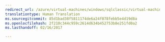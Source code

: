 ```yaml
---
redirect_url: /azure/virtual-machines/windows/sqlclassic/virtual-machines-windows-classic-sql-server-premium-storage
translationtype: Human Translation
ms.sourcegitcommit: 85d1bad38f5811174de6a24f078febb5e4d19d8a
ms.openlocfilehash: 2f210c344c959c2614d634b452753b8e251fd0a2
ms.lasthandoff: 02/16/2017

---
```

